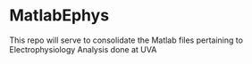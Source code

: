 # MatlabEphys
This repo will serve to consolidate the Matlab files pertaining to Electrophysiology Analysis done at UVA
